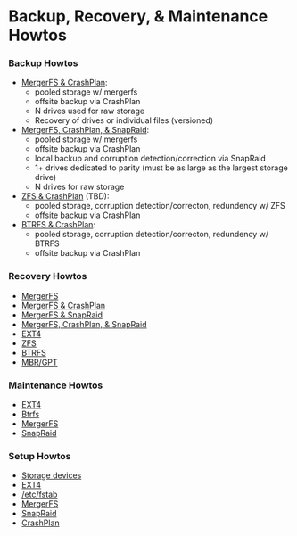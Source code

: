 # Backup, Recovery, & Maintenance Howtos

### Backup Howtos
* [MergerFS & CrashPlan](docs/backup_(mergerfs,crashplan).md):
  * pooled storage w/ mergerfs
  * offsite backup via CrashPlan
  * N drives used for raw storage
  * Recovery of drives or individual files (versioned)
* [MergerFS, CrashPlan, & SnapRaid](docs/backup_(mergerfs,crashplan,snapraid).md):
  * pooled storage w/ mergerfs
  * offsite backup via CrashPlan
  * local backup and corruption detection/correction via SnapRaid
  * 1+ drives dedicated to parity (must be as large as the largest storage drive)
  * N drives for raw storage
* [ZFS & CrashPlan](docs/backup_(zfs,crashplan).md) (TBD):
  * pooled storage, corruption detection/correcton, redundency w/ ZFS
  * offsite backup via CrashPlan
* [BTRFS & CrashPlan](docs/backup_(btrfs,crashplan).md):
  * pooled storage, corruption detection/correcton, redundency w/ BTRFS
  * offsite backup via CrashPlan

### Recovery Howtos
* [MergerFS](docs/recovery_(mergerfs).md)
* [MergerFS & CrashPlan](docs/recovery_(mergerfs,crashplan).md)
* [MergerFS & SnapRaid](docs/recovery_(mergerfs,snapraid).md)
* [MergerFS, CrashPlan, & SnapRaid](docs/recovery_(mergerfs,crashplan,snapraid).md)
* [EXT4](docs/recovery_(ext4).md)
* [ZFS](docs/recovery_(zfs).md)
* [BTRFS](docs/recovery_(btrfs).md)
* [MBR/GPT](docs/recovery_(mbr,gpt).md)

### Maintenance Howtos
* [EXT4](docs/maintenance_(ext4).md)
* [Btrfs](docs/maintenance_(btrfs).md)
* [MergerFS](docs/maintenance_(mergerfs).md)
* [SnapRaid](docs/maintenance_(snapraid).md)

### Setup Howtos
* [Storage devices](docs/setup_(storage_device).md)
* [EXT4](docs/setup_(ext4).md)
* [/etc/fstab](docs/setup_(fstab).md)
* [MergerFS](docs/setup_(mergerfs).md)
* [SnapRaid](docs/setup_(snapraid).md)
* [CrashPlan](docs/setup_(crashplan).md)
